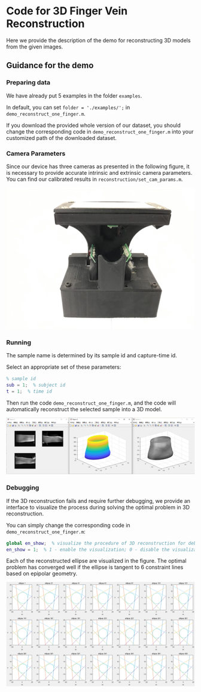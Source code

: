 # Code for 3D Finger Vein Reconstruction

Here we provide the description of the demo for reconstructing 3D models from the given images.

## Guidance for the demo

### Preparing data

We have already put 5 examples in the folder `examples`.

In default, you can set `folder = './examples/';` in `demo_reconstruct_one_finger.m`.

If you download the provided whole version of our dataset, you should change the corresponding code in `demo_reconstruct_one_finger.m` into your customized path of the downloaded dataset.

### Camera Parameters

Since our device has three cameras as presented in the following figure, it is necessary to provide accurate intrinsic and extrinsic camera parameters. You can find our calibrated results in `reconstruction/set_cam_params.m`.

![](./doc/device.jpg)

### Running 

The sample name is determined by its sample id and capture-time id.

Select an appropriate set of these parameters:

```matlab
% sample id
sub = 1;  % subject id
t = 1;  % time id
```

Then run the code `demo_reconstruct_one_finger.m`, and the code will automatically reconstruct the selected sample into a 3D model.

![](./doc/reconstruction_results.png)

### Debugging

If the 3D reconstruction fails and require further debugging, we provide an interface to visualize the process during solving the optimal problem in 3D reconstruction.

You can simply change the corresponding code in `demo_reconstruct_one_finger.m`:

```matlab
global en_show;  % visualize the procedure of 3D reconstruction for debugging
en_show = 1;  % 1 - enable the visualization; 0 - disable the visualization.
```

Each of the reconstructed ellipse are visualized in the figure. The optimal problem has converged well if the ellipse is tangent to 6 constraint lines based on epipolar geometry.

![](./doc/debug.png)

